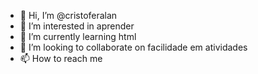 - 👋 Hi, I’m @cristoferalan
- 👀 I’m interested in aprender 
- 🌱 I’m currently learning html
- 💞️ I’m looking to collaborate on facilidade em atividades 
- 📫 How to reach me 

<!---
cristoferalan/cristoferalan is a ✨ special ✨ repository because its `README.md` (this file) appears on your GitHub profile.
You can click the Preview link to take a look at your changes.
--->
